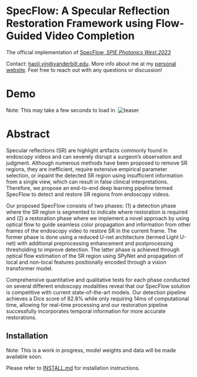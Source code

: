 # SpecFlow: A Specular Reflection Restoration Framework using Flow-Guided Video Completion
The official implementation of [SpecFlow, *SPIE Photonics West 2023*](https://spie.org/photonics-west/presentation/SpecFlow--an-end-to-end-framework-for-specular-reflection/12368-22?SSO=1)

Contact: [haoli.yin@vanderbilt.edu](mailto:haoli.yin@vanderbilt.edu). More info about me at my [personal website](https://haoliyin.me/). Feel free to reach out with any questions or discussion!
# Demo 
Note: This may take a few seconds to load in. 
![teaser](./figs/croppedgif.gif)
# Abstract

Specular reflections (SR) are highlight artifacts commonly found in endoscopy videos and can severely disrupt a surgeon’s observation and judgment. Although numerous methods have been proposed to remove SR regions, they are inefficient, require extensive empirical parameter selection, or inpaint the detected SR region using insufficient information from a single view, which can result in false clinical interpretations. Therefore, we propose an end-to-end deep learning pipeline termed SpecFlow to detect and restore SR regions from endoscopy videos. 

Our proposed SpecFlow consists of two phases: (1) a detection phase where the SR region is segmented to indicate where restoration is required and (2) a restoration phase where we implement a novel approach by using optical flow to guide seamless color propagation and information from other frames of the endoscopy video to restore SR in the current frame. The former phase is done using a reduced U-net architecture (termed Light U-net) with additional preprocessing enhancement and postprocessing thresholding to improve detection. The latter phase is achieved through optical flow estimation of the SR region using SPyNet and propagation of local and non-local features positionally encoded through a vision transformer model.  

Comprehensive quantitative and qualitative tests for each phase conducted on several different endoscopy modalities reveal that our SpecFlow solution is competitive with current state-of-the-art models. Our detection pipeline achieves a Dice score of 82.8% while only requiring 14ms of computational time, allowing for real-time processing and our restoration pipeline successfully incorporates temporal information for more accurate restorations. 

## Installation
Note: This is a work in progress, model weights and data will be made available soon. 

Please refer to [INSTALL.md](docs/INSTALL.md) for installation instructions.

